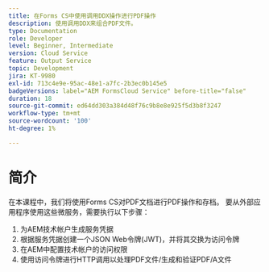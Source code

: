```yaml
---
title: 在Forms CS中使用调用DDX操作进行PDF操作
description: 使用调用DDX来组合PDF文件。
type: Documentation
role: Developer
level: Beginner, Intermediate
version: Cloud Service
feature: Output Service
topic: Development
jira: KT-9980
exl-id: 713c4e9e-95ac-48e1-a7fc-2b3ec0b145e5
badgeVersions: label="AEM FormsCloud Service" before-title="false"
duration: 18
source-git-commit: ed64dd303a384d48f76c9b8e8e925f5d3b8f3247
workflow-type: tm+mt
source-wordcount: '100'
ht-degree: 1%

---
```


# 简介

在本课程中，我们将使用Forms CS对PDF文档进行PDF操作和存档。 要从外部应用程序使用这些微服务，需要执行以下步骤：

1. 为AEM技术帐户生成服务凭据
1. 根据服务凭据创建一个JSON Web令牌(JWT)，并将其交换为访问令牌
1. 在AEM中配置技术帐户的访问权限
1. 使用访问令牌进行HTTP调用以处理PDF文件/生成和验证PDF/A文件
